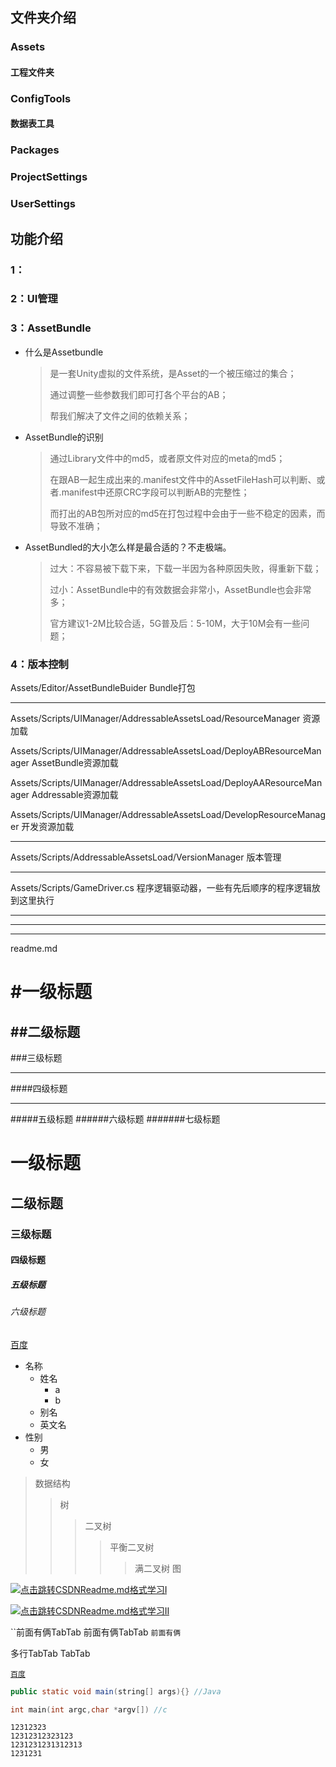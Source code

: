 ## 文件夹介绍
### Assets
#### 工程文件夹

### ConfigTools
#### 数据表工具

### Packages
####

### ProjectSettings
### UserSettings

## 功能介绍

### 1：
### 2：UI管理
### 3：AssetBundle
* 什么是Assetbundle
  >是一套Unity虚拟的文件系统，是Asset的一个被压缩过的集合；
  >
  >通过调整一些参数我们即可打各个平台的AB；
  >
  >帮我们解决了文件之间的依赖关系；
* AssetBundle的识别
  >通过Library文件中的md5，或者原文件对应的meta的md5；
  >
  >在跟AB一起生成出来的.manifest文件中的AssetFileHash可以判断、或者.manifest中还原CRC字段可以判断AB的完整性；
  >
  >而打出的AB包所对应的md5在打包过程中会由于一些不稳定的因素，而导致不准确；
* AssetBundled的大小怎么样是最合适的？不走极端。
  >过大：不容易被下载下来，下载一半因为各种原因失败，得重新下载；
  >
  >过小：AssetBundle中的有效数据会非常小，AssetBundle也会非常多；
  >
  >官方建议1-2M比较合适，5G普及后：5-10M，大于10M会有一些问题；
### 4：版本控制


Assets/Editor/AssetBundleBuider Bundle打包
*****
Assets/Scripts/UIManager/AddressableAssetsLoad/ResourceManager 资源加载

Assets/Scripts/UIManager/AddressableAssetsLoad/DeployABResourceManager AssetBundle资源加载

Assets/Scripts/UIManager/AddressableAssetsLoad/DeployAAResourceManager Addressable资源加载

Assets/Scripts/UIManager/AddressableAssetsLoad/DevelopResourceManager 开发资源加载
*****
Assets/Scripts/AddressableAssetsLoad/VersionManager 版本管理
*****
Assets/Scripts/GameDriver.cs  程序逻辑驱动器，一些有先后顺序的程序逻辑放到这里执行
*****
*******
*******
readme.md

#一级标题
====
##二级标题
------
###三级标题
*******
####四级标题
_________
#####五级标题
######六级标题
#######七级标题


# 一级标题
## 二级标题
### 三级标题
#### 四级标题
##### 五级标题
###### 六级标题


[百度](https://www.baidu.com/ "悬停显示文本")

* 名称
  * 姓名
    * a
    * b
  * 别名
  * 英文名
* 性别
  * 男
  * 女

>数据结构
>>树
>>>二叉树
>>>>平衡二叉树
>>>>>满二叉树
>>图


[![](https://img-home.csdnimg.cn/images/20201124032511.png "点击跳转CSDNReadme.md格式学习I")](https://blog.csdn.net/zhao_jing_bo/article/details/68063070)

[![](https://img-home.csdnimg.cn/images/20201124032511.png "点击跳转CSDNReadme.md格式学习II")](https://blog.csdn.net/baochanghong/article/details/51984862)  

``前面有俩TabTab
  前面有俩TabTab
`前面有俩`
  
  多行TabTab
  TabTab
  
 [`百度`](http://www.baidu.com)


```Java
public static void main(string[] args){} //Java
```
```c
int main(int argc,char *argv[]) //c
```

```
12312323
12312312323123
1231231231312313
1231231
```

